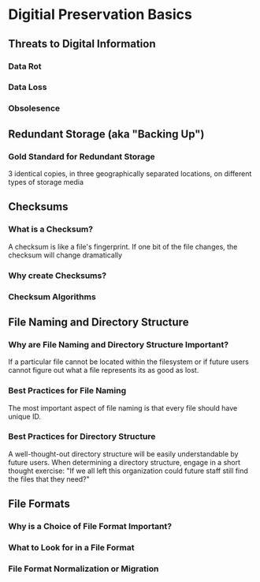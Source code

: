 # Digitial Preservation Basics

## Threats to Digital Information

### Data Rot

### Data Loss

### Obsolesence

## Redundant Storage (aka "Backing Up")

### Gold Standard for Redundant Storage
3 identical copies, in three geographically separated locations, on different types of storage media

## Checksums
### What is a Checksum?
A checksum is like a file's fingerprint. If one bit of the file changes, the checksum will change dramatically

### Why create Checksums?
### Checksum Algorithms


## File Naming and Directory Structure

### Why are File Naming and Directory Structure Important?
If a particular file cannot be located within the filesystem or if future users cannot figure out what a file represents its as good as lost.

### Best Practices for File Naming 
The most important aspect of file naming is that every file should have unique ID. 

### Best Practices for Directory Structure
A well-thought-out directory structure will be easily understandable by future users. When determining a directory structure, engage in a short thought exercise: "If we all left this organization could future staff still find the files that they need?"

## File Formats
### Why is a Choice of File Format Important?
### What to Look for in a File Format
### File Format Normalization or Migration

